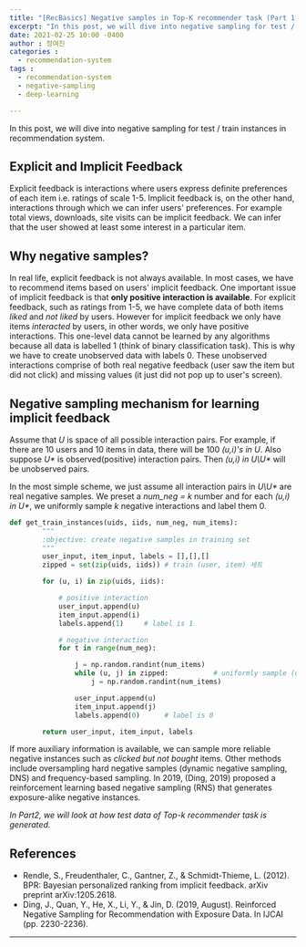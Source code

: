 ```yaml
---
title: "[RecBasics] Negative samples in Top-K recommender task (Part 1)"
excerpt: "In this post, we will dive into negative sampling for test / train instances in recommendation system."
date: 2021-02-25 10:00 -0400
author : 정여진
categories :
  - recommendation-system
tags :
  - recommendation-system
  - negative-sampling
  - deep-learning

---
```



In this post, we will dive into negative sampling for test / train instances in recommendation system.

## Explicit and Implicit Feedback

Explicit feedback is interactions where users express definite preferences of each item i.e. ratings of scale 1-5. Implicit feedback is, on the other hand, interactions through which we can infer users' preferences. For example total views, downloads, site visits can be implicit feedback. We can infer that the user showed at least some interest in a particular item.

## Why negative samples?

In real life, explicit feedback is not always available. In most cases, we have to recommend items based on users' implicit feedback. One important issue of implicit feedback is that **only positive interaction is available**. For explicit feedback, such as ratings from 1-5, we have complete data of both items _liked_ and _not liked_ by users. However for implicit feedback we only have items _interacted_ by users, in other words, we only have positive interactions. This one-level data cannot be learned by any algorithms because all data is labelled 1 (think of binary classification task). This is why we have to create unobserved data with labels 0. These unobserved interactions comprise of both real negative feedback (user saw the item but did not click) and missing values (it just did not pop up to user's screen).

## Negative sampling mechanism for learning implicit feedback

Assume that _U_ is space of all possible interaction pairs. For example, if there are 10 users and 10 items in data, there will be 100 _(u,i)'s in U_. Also suppose _U*_ is observed(positive) interaction pairs. Then _(u,i) in U\U*_ will be unobserved pairs.

In the most simple scheme, we just assume all interaction pairs in _U\U*_ are real negative samples. We preset a _num_neg = k_ number and for each _(u,i) in U*_, we uniformly sample _k_ negative interactions and label them 0.

```python
def get_train_instances(uids, iids, num_neg, num_items):
        """
        :objective: create negative samples in training set
        """
        user_input, item_input, labels = [],[],[]
        zipped = set(zip(uids, iids)) # train (user, item) 세트

        for (u, i) in zip(uids, iids):

            # positive interaction
            user_input.append(u)  
            item_input.append(i)  
            labels.append(1)     # label is 1

            # negative interaction
            for t in range(num_neg):

                j = np.random.randint(num_items)      
                while (u, j) in zipped:           # uniformly sample (u,j) not in data
                    j = np.random.randint(num_items)  

                user_input.append(u)  
                item_input.append(j)  
                labels.append(0)      # label is 0

        return user_input, item_input, labels
```


If more auxiliary information is available, we can sample more reliable negative instances such as _clicked but not bought_ items. Other methods include oversampling hard negative samples (dynamic negative sampling, DNS) and frequency-based sampling. In 2019, (Ding, 2019) proposed a reinforcement learning based negative sampling (RNS) that generates exposure-alike negative instances.


_In Part2, we will look at how test data of Top-k recommender task is generated._


## References
- Rendle, S., Freudenthaler, C., Gantner, Z., & Schmidt-Thieme, L. (2012). BPR: Bayesian personalized ranking from implicit feedback. arXiv preprint arXiv:1205.2618.
- Ding, J., Quan, Y., He, X., Li, Y., & Jin, D. (2019, August). Reinforced Negative Sampling for Recommendation with Exposure Data. In IJCAI (pp. 2230-2236).



---
